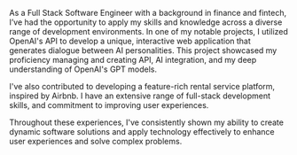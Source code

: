 As a Full Stack Software Engineer with a background in finance and fintech, I’ve had the opportunity to apply my skills and knowledge across a diverse range of development environments. In one of my notable projects, I utilized OpenAI's API to develop a unique, interactive web application that generates dialogue between AI personalities. This project showcased my proficiency managing and creating API, AI integration, and my deep understanding of OpenAI's GPT models.

I've also contributed to developing a feature-rich rental service platform, inspired by Airbnb. I have an extensive range of full-stack development skills, and commitment to improving user experiences.

Throughout these experiences, I've consistently shown my ability to create dynamic software solutions and apply technology effectively to enhance user experiences and solve complex problems.
